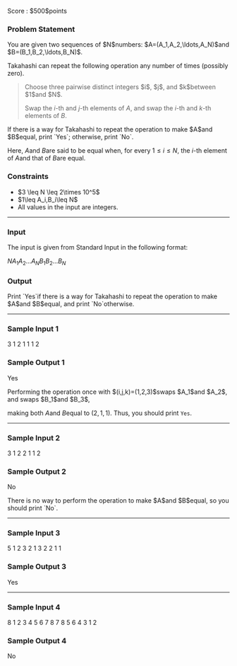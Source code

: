 
<div>

<span>

<span>

<p>
Score : $500$points
</p>

<div>

<section>

### **Problem Statement**

<p>
You are given two sequences of $N$numbers: $A=(A_1,A_2,\ldots,A_N)$and $B=(B_1,B_2,\ldots,B_N)$.
</p>

<p>
Takahashi can repeat the following operation any number of times (possibly zero).
</p>

<blockquote>

<p>
Choose three pairwise distinct integers $i$, $j$, and $k$between $1$and $N$.

Swap the $i$-th and $j$-th elements of $A$, and swap the $i$-th and $k$-th elements of $B$.
</p>

</blockquote>

<p>
If there is a way for Takahashi to repeat the operation to make $A$and $B$equal, print `Yes`; otherwise, print `No`.

Here, $A$and $B$are said to be equal when, for every $1\leq i\leq N$, the $i$-th element of $A$and that of $B$are equal.
</p>

</section>

</div>

<div>

<section>

### **Constraints**

<ul>

<li>
$3 \leq N \leq 2\times 10^5$
</li>

<li>
$1\leq A_i,B_i\leq N$
</li>

<li>
All values in the input are integers.
</li>

</ul>

</section>

</div>

---

<div>

<div>

<section>

### **Input**

<p>
The input is given from Standard Input in the following format:
</p>

<div>

$N$$A_1$$A_2$$\ldots$$A_N$$B_1$$B_2$$\ldots$$B_N$
</div>

</section>

</div>

<div>

<section>

### **Output**

<p>
Print `Yes`if there is a way for Takahashi to repeat the operation to make $A$and $B$equal, and print `No`otherwise.
</p>

</section>

</div>

</div>

---

<div>

<section>

### **Sample Input 1**

<div>

3
1 2 1
1 1 2

</div>

</section>

</div>

<div>

<section>

### **Sample Output 1**

<div>

Yes

</div>

<p>
Performing the operation once with $(i,j,k)=(1,2,3)$swaps $A_1$and $A_2$, and swaps $B_1$and $B_3$,

making both $A$and $B$equal to $(2,1,1)$. Thus, you should print `Yes`.
</p>

</section>

</div>

---

<div>

<section>

### **Sample Input 2**

<div>

3
1 2 2
1 1 2

</div>

</section>

</div>

<div>

<section>

### **Sample Output 2**

<div>

No

</div>

<p>
There is no way to perform the operation to make $A$and $B$equal, so you should print `No`.
</p>

</section>

</div>

---

<div>

<section>

### **Sample Input 3**

<div>

5
1 2 3 2 1
3 2 2 1 1

</div>

</section>

</div>

<div>

<section>

### **Sample Output 3**

<div>

Yes

</div>

</section>

</div>

---

<div>

<section>

### **Sample Input 4**

<div>

8
1 2 3 4 5 6 7 8
7 8 5 6 4 3 1 2

</div>

</section>

</div>

<div>

<section>

### **Sample Output 4**

<div>

No

</div>

</section>

</div>

</span>

</span>

</div>

